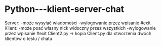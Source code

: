 # Python---klient-server-chat
Server: 
  -może wysyłać wiadomości
  -wylogowanie przez wpisanie #exit
Klient:
  -może poać własny nick widoczny przez wszystkich
  -wylogowanie przez wpisanie #exit
Client2.py -> kopia Client.py dla otworzenia dwóch klientów o testu / chatu
